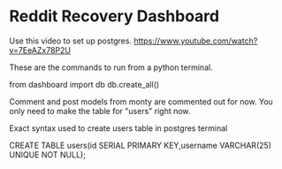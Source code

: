# Reddit Recovery Dashboard
 
Use this video to set up postgres. https://www.youtube.com/watch?v=7EeAZx78P2U

These are the commands to run from a python terminal. 

from dashboard import db
db.create_all()

Comment and post models from monty are commented out for now. You only need to make the table for "users" right now.

Exact syntax used to create users table in postgres terminal 

CREATE TABLE users(id SERIAL PRIMARY KEY,username VARCHAR(25) UNIQUE NOT NULL);
